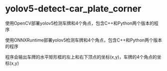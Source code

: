 # yolov5-detect-car_plate_corner

使用OpenCV部署yolov5检测车牌和4个角点，包含C++和Python两个版本的程序


使用ONNXRuntime部署yolov5检测车牌和4个角点，包含C++和Python两个版本的程序

程序会输出车牌的水平矩形框的左上和右下顶点的坐标(x,y)，车牌的4个角点的坐标(x,y)
